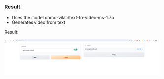 ### Result
* Uses the model damo-vilab/text-to-video-ms-1.7b
* Generates video from text

Result:

<img src="result.png" />